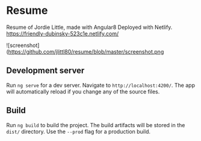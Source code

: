 # Resume

Resume of Jordie Little, made with Angular8
Deployed with Netlify.
https://friendly-dubinsky-523c1e.netlify.com/

![screenshot](https://github.com/jlittl80/resume/blob/master/screenshot.png

## Development server

Run `ng serve` for a dev server. Navigate to `http://localhost:4200/`. The app will automatically reload if you change any of the source files.

## Build

Run `ng build` to build the project. The build artifacts will be stored in the `dist/` directory. Use the `--prod` flag for a production build.
